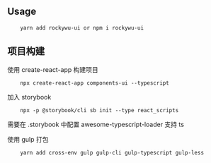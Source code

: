 <!--
 * @Author: rockyWu
 * @Date: 2020-05-24 16:55:57
 * @Description: 
 * @LastEditors: rockyWu
 * @LastEditTime: 2020-05-30 23:30:51
-->

## Usage

```
    yarn add rockywu-ui or npm i rockywu-ui
```

## 项目构建

使用 create-react-app 构建项目

```
    npx create-react-app components-ui --typescript
```

加入 storybook

```
    npx -p @storybook/cli sb init --type react_scripts
```

需要在 .storybook 中配置 awesome-typescript-loader 支持 ts

使用 gulp 打包

```
    yarn add cross-env gulp gulp-cli gulp-typescript gulp-less
```
